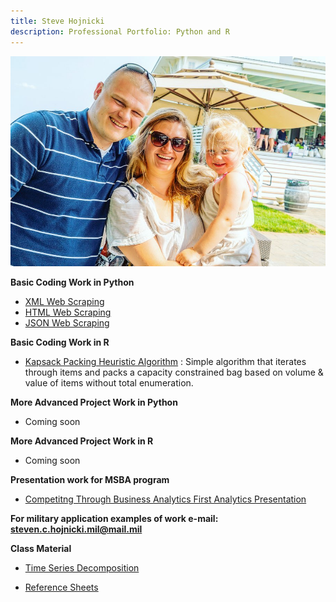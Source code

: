 ```yaml
---
title: Steve Hojnicki 
description: Professional Portfolio: Python and R
---
```


![My Picture](/pics/family.jpg)

<b> Basic Coding Work in Python </b>
- [XML Web Scraping](https://github.com/Hojnicki/basiccoding/blob/master/xml_scrape.py)
- [HTML Web Scraping](https://github.com/Hojnicki/basiccoding/blob/master/html_scrape.py)
- [JSON Web Scraping](https://github.com/Hojnicki/basiccoding/blob/master/json_scrape.py)

<b> Basic Coding Work in R </b>
- [Kapsack Packing Heuristic Algorithm](https://github.com/Hojnicki/basiccoding/blob/master/knapsack.py) : Simple algorithm that iterates through items and packs a capacity constrained bag based on volume & value of items without total enumeration. 

<b> More Advanced Project Work in Python </b>
- Coming soon

<b> More Advanced Project Work in R </b>
- Coming soon

<b> Presentation work for MSBA program </b>

- [Competitng Through Business Analytics First Analytics Presentation](/CTBAAnalyticsPresentation/index.md)

<b> For military application examples of work e-mail: <a href="mailto:steven.c.hojnicki.mil@mail.mil">steven.c.hojnicki.mil@mail.mil</a></b>

<b> Class Material </b>

- [Time Series Decomposition](/timeseries/index.md)

- [Reference Sheets](https://github.com/Hojnicki/cheatsheets)
